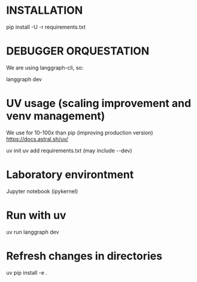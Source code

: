 # INSTALLATION

pip install -U -r requirements.txt

# DEBUGGER ORQUESTATION

We are using langgraph-cli, so:

langgraph dev

# UV usage (scaling improvement and venv management)

We use for 10-100x than pip (improving production version)
https://docs.astral.sh/uv/

uv init
uv add requirements.txt (may include --dev)

# Laboratory environtment

Jupyter notebook (ipykernel)

# Run with uv

uv run langgraph dev

# Refresh changes in directories

uv pip install -e .